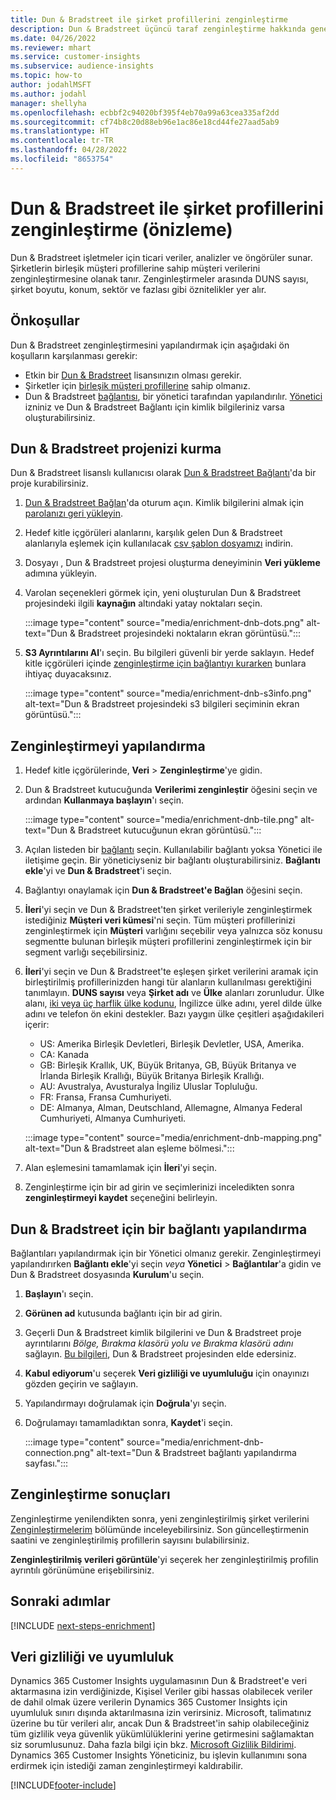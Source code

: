 ```yaml
---
title: Dun & Bradstreet ile şirket profillerini zenginleştirme
description: Dun & Bradstreet üçüncü taraf zenginleştirme hakkında genel bilgiler.
ms.date: 04/26/2022
ms.reviewer: mhart
ms.service: customer-insights
ms.subservice: audience-insights
ms.topic: how-to
author: jodahlMSFT
ms.author: jodahl
manager: shellyha
ms.openlocfilehash: ecbbf2c94020bf395f4eb70a99a63cea335af2dd
ms.sourcegitcommit: cf74b8c20d88eb96e1ac86e18cd44fe27aad5ab9
ms.translationtype: HT
ms.contentlocale: tr-TR
ms.lasthandoff: 04/28/2022
ms.locfileid: "8653754"
---
```

# <a name="enrichment-of-company-profiles-with-dun--bradstreet-preview"></a>Dun & Bradstreet ile şirket profillerini zenginleştirme (önizleme)

Dun & Bradstreet işletmeler için ticari veriler, analizler ve öngörüler sunar. Şirketlerin birleşik müşteri profillerine sahip müşteri verilerini zenginleştirmesine olanak tanır. Zenginleştirmeler arasında DUNS sayısı, şirket boyutu, konum, sektör ve fazlası gibi öznitelikler yer alır.

## <a name="prerequisites"></a>Önkoşullar

Dun & Bradstreet zenginleştirmesini yapılandırmak için aşağıdaki ön koşulların karşılanması gerekir:

- Etkin bir [Dun & Bradstreet](https://www.dnb.com/marketing/media/give-your-data-a-boost.html?source=microsoft_audience_insights) lisansınızın olması gerekir.
- Şirketler için [birleşik müşteri profillerine](customer-profiles.md) sahip olmanız.
- Dun & Bradstreet [bağlantısı](connections.md), bir yönetici tarafından yapılandırılır. [Yönetici](permissions.md#admin) izniniz ve Dun & Bradstreet Bağlantı için kimlik bilgileriniz varsa oluşturabilirsiniz. 

## <a name="setting-up-your-dun--bradstreet-project"></a>Dun & Bradstreet projenizi kurma

Dun & Bradstreet lisanslı kullanıcısı olarak [Dun & Bradstreet Bağlantı](https://connect.dnb.com?lead_source=microsoft_audienceinsights)'da bir proje kurabilirsiniz. 


1. [Dun & Bradstreet Bağlan](https://connect.dnb.com?lead_source=microsoft_audienceinsights)'da oturum açın. Kimlik bilgilerini almak için [parolanızı geri yükleyin](https://sso.dnb.com/signin/forgot-password?lead_source=microsoft_audienceinsights).

1. Hedef kitle içgörüleri alanlarını, karşılık gelen Dun & Bradstreet alanlarıyla eşlemek için kullanılacak [csv şablon dosyamızı](https://c360devenrichment.blob.core.windows.net/mapping/DnBCIdatamapping.csv) indirin. 

1. Dosyayı , Dun & Bradstreet projesi oluşturma deneyiminin **Veri yükleme** adımına yükleyin. 

1. Varolan seçenekleri görmek için, yeni oluşturulan Dun & Bradstreet projesindeki ilgili **kaynağın** altındaki yatay noktaları seçin.

   :::image type="content" source="media/enrichment-dnb-dots.png" alt-text="Dun & Bradstreet projesindeki noktaların ekran görüntüsü.":::

1. **S3 Ayrıntılarını Al**'ı seçin. Bu bilgileri güvenli bir yerde saklayın. Hedef kitle içgörüleri içinde [zenginleştirme için bağlantıyı kurarken](#configure-a-connection-for-dun--bradstreet) bunlara ihtiyaç duyacaksınız. 

   :::image type="content" source="media/enrichment-dnb-s3info.png" alt-text="Dun & Bradstreet projesindeki s3 bilgileri seçiminin ekran görüntüsü.":::



## <a name="configure-the-enrichment"></a>Zenginleştirmeyi yapılandırma

1. Hedef kitle içgörülerinde, **Veri** > **Zenginleştirme**'ye gidin.

1. Dun & Bradstreet kutucuğunda **Verilerimi zenginleştir** öğesini seçin ve ardından **Kullanmaya başlayın**'ı seçin.

   :::image type="content" source="media/enrichment-dnb-tile.png" alt-text="Dun & Bradstreet kutucuğunun ekran görüntüsü.":::

1. Açılan listeden bir [bağlantı](connections.md) seçin. Kullanılabilir bağlantı yoksa Yönetici ile iletişime geçin. Bir yöneticiyseniz bir bağlantı oluşturabilirsiniz. **Bağlantı ekle**'yi ve **Dun & Bradstreet**'i seçin. 

1. Bağlantıyı onaylamak için **Dun & Bradstreet'e Bağlan** öğesini seçin.

1. **İleri**'yi seçin ve Dun & Bradstreet'ten şirket verileriyle zenginleştirmek istediğiniz **Müşteri veri kümesi**'ni seçin. Tüm müşteri profillerinizi zenginleştirmek için **Müşteri** varlığını seçebilir veya yalnızca söz konusu segmentte bulunan birleşik müşteri profillerini zenginleştirmek için bir segment varlığı seçebilirsiniz.

1. **İleri**'yi seçin ve Dun & Bradstreet'te eşleşen şirket verilerini aramak için birleştirilmiş profillerinizden hangi tür alanların kullanılması gerektiğini tanımlayın. **DUNS sayısı** veya **Şirket adı** ve **Ülke** alanları zorunludur. Ülke alanı, [iki veya üç harflik ülke kodunu](https://www.iso.org/iso-3166-country-codes.html), İngilizce ülke adını, yerel dilde ülke adını ve telefon ön ekini destekler. Bazı yaygın ülke çeşitleri aşağıdakileri içerir:

   * US: Amerika Birleşik Devletleri, Birleşik Devletler, USA, Amerika.
   * CA: Kanada
   * GB: Birleşik Krallık, UK, Büyük Britanya, GB, Büyük Britanya ve İrlanda Birleşik Krallığı, Büyük Britanya Birleşik Krallığı.
   * AU: Avustralya, Avusturalya İngiliz Uluslar Topluluğu.
   * FR: Fransa, Fransa Cumhuriyeti.
   * DE: Almanya, Alman, Deutschland, Allemagne, Almanya Federal Cumhuriyeti, Almanya Cumhuriyeti.

   :::image type="content" source="media/enrichment-dnb-mapping.png" alt-text="Dun & Bradstreet alan eşleme bölmesi.":::

1. Alan eşlemesini tamamlamak için **İleri**'yi seçin.

1. Zenginleştirme için bir ad girin ve seçimlerinizi inceledikten sonra **zenginleştirmeyi kaydet** seçeneğini belirleyin.


## <a name="configure-a-connection-for-dun--bradstreet"></a>Dun & Bradstreet için bir bağlantı yapılandırma 

Bağlantıları yapılandırmak için bir Yönetici olmanız gerekir. Zenginleştirmeyi yapılandırırken **Bağlantı ekle**'yi seçin *veya* **Yönetici** > **Bağlantılar**'a gidin ve Dun & Bradstreet dosyasında **Kurulum**'u seçin.

1. **Başlayın**'ı seçin. 

1. **Görünen ad** kutusunda bağlantı için bir ad girin.

1. Geçerli Dun & Bradstreet kimlik bilgilerini ve Dun & Bradstreet proje ayrıntılarını *Bölge, Bırakma klasörü yolu ve Bırakma klasörü adını* sağlayın. [Bu bilgileri](#setting-up-your-dun--bradstreet-project), Dun & Bradstreet projesinden elde edersiniz.

1. **Kabul ediyorum**'u seçerek **Veri gizliliği ve uyumluluğu** için onayınızı gözden geçirin ve sağlayın.

1. Yapılandırmayı doğrulamak için **Doğrula**'yı seçin.

1. Doğrulamayı tamamladıktan sonra, **Kaydet**'i seçin.
   
   :::image type="content" source="media/enrichment-dnb-connection.png" alt-text="Dun & Bradstreet bağlantı yapılandırma sayfası.":::

## <a name="enrichment-results"></a>Zenginleştirme sonuçları

Zenginleştirme yenilendikten sonra, yeni zenginleştirilmiş şirket verilerini [Zenginleştirmelerim](enrichment-hub.md) bölümünde inceleyebilirsiniz. Son güncelleştirmenin saatini ve zenginleştirilmiş profillerin sayısını bulabilirsiniz.

**Zenginleştirilmiş verileri görüntüle**'yi seçerek her zenginleştirilmiş profilin ayrıntılı görünümüne erişebilirsiniz.

## <a name="next-steps"></a>Sonraki adımlar

[!INCLUDE [next-steps-enrichment](includes/next-steps-enrichment.md)]

## <a name="data-privacy-and-compliance"></a>Veri gizliliği ve uyumluluk

Dynamics 365 Customer Insights uygulamasının Dun & Bradstreet'e veri aktarmasına izin verdiğinizde, Kişisel Veriler gibi hassas olabilecek veriler de dahil olmak üzere verilerin Dynamics 365 Customer Insights için uyumluluk sınırı dışında aktarılmasına izin verirsiniz. Microsoft, talimatınız üzerine bu tür verileri alır, ancak Dun & Bradstreet'in sahip olabileceğiniz tüm gizlilik veya güvenlik yükümlülüklerini yerine getirmesini sağlamaktan siz sorumlusunuz. Daha fazla bilgi için bkz. [Microsoft Gizlilik Bildirimi](https://go.microsoft.com/fwlink/?linkid=396732).
Dynamics 365 Customer Insights Yöneticiniz, bu işlevin kullanımını sona erdirmek için istediği zaman zenginleştirmeyi kaldırabilir.


[!INCLUDE[footer-include](includes/footer-banner.md)]
